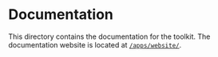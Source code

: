 # Documentation

This directory contains the documentation for the toolkit. The documentation website is located at [`/apps/website/`](../apps/website/).
